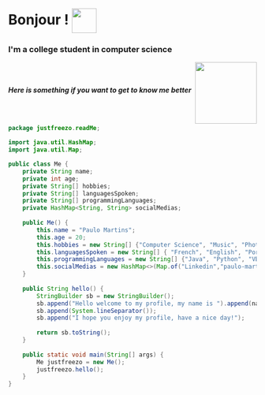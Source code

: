 <h1 style="line-height: 1;">
  Bonjour !
  <img src="https://media.giphy.com/media/kdQF3hmlKMqVOhsoAv/giphy.gif" width="50" style="vertical-align: middle;">
</h2>
<h3>I'm a college student in computer science</h3>
<img a1 align='right' src="https://media.giphy.com/media/TEuni0nmeOaFhhvNUw/giphy.gif" width="125">
<br><br>
<p><b><i>Here is something if you want to get to know me better</i></b></p>
<br><br>


```java
package justfreezo.readMe;

import java.util.HashMap;
import java.util.Map;

public class Me {
	private String name;
	private int age;
	private String[] hobbies;
	private String[] languagesSpoken;
	private String[] programmingLanguages;
	private HashMap<String, String> socialMedias;
	
	public Me() {
		this.name = "Paulo Martins";
		this.age = 20;
		this.hobbies = new String[] {"Computer Science", "Music", "Photography"};
		this.languagesSpoken = new String[] { "French", "English", "Portuguese", "Spanish"};
		this.programmingLanguages = new String[] {"Java", "Python", "VB.NET", "C", "C++"};
		this.socialMedias = new HashMap<>(Map.of("Linkedin","paulo-martins1","Discord", "8fu", "Instagram","justfreezo"));
	}
	
	public String hello() {
		StringBuilder sb = new StringBuilder();
		sb.append("Hello welcome to my profile, my name is ").append(name);
		sb.append(System.lineSeparator());
		sb.append("I hope you enjoy my profile, have a nice day!");
		
		return sb.toString();
	}
	
	public static void main(String[] args) {
		Me justfreezo = new Me();
		justfreezo.hello();
	}
}
```
